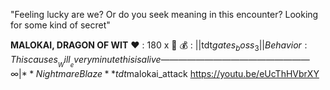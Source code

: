 "Feeling lucky are we? Or do you seek meaning in this encounter? Looking for some kind of secret"

__**MALOKAI, DRAGON OF WIT**__
:heart: : 180 x :busts_in_silhouette:
:moneybag: : ||tdt$gates_boss_3||
Behavior: This causes __Will__ every minute this is alive
—————————————————
∞  | **Nightmare Blaze** tdt$malokai_attack
https://youtu.be/eUcThHVbrXY
